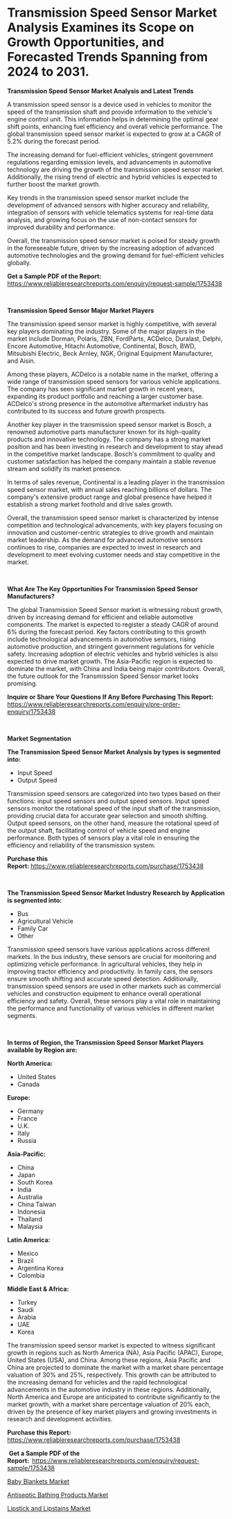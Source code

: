 <p><h1>Transmission Speed Sensor Market Analysis Examines its Scope on Growth Opportunities, and Forecasted Trends Spanning from 2024 to 2031.</h1></p><p><strong>Transmission Speed Sensor Market Analysis and Latest Trends</strong></p>
<p><p>A transmission speed sensor is a device used in vehicles to monitor the speed of the transmission shaft and provide information to the vehicle's engine control unit. This information helps in determining the optimal gear shift points, enhancing fuel efficiency and overall vehicle performance. The global transmission speed sensor market is expected to grow at a CAGR of 5.2% during the forecast period.</p><p>The increasing demand for fuel-efficient vehicles, stringent government regulations regarding emission levels, and advancements in automotive technology are driving the growth of the transmission speed sensor market. Additionally, the rising trend of electric and hybrid vehicles is expected to further boost the market growth.</p><p>Key trends in the transmission speed sensor market include the development of advanced sensors with higher accuracy and reliability, integration of sensors with vehicle telematics systems for real-time data analysis, and growing focus on the use of non-contact sensors for improved durability and performance.</p><p>Overall, the transmission speed sensor market is poised for steady growth in the foreseeable future, driven by the increasing adoption of advanced automotive technologies and the growing demand for fuel-efficient vehicles globally.</p></p>
<p><strong>Get a Sample PDF of the Report:&nbsp;</strong> <a href="https://www.reliableresearchreports.com/enquiry/request-sample/1753438">https://www.reliableresearchreports.com/enquiry/request-sample/1753438</a></p>
<p>&nbsp;</p>
<p><strong>Transmission Speed Sensor Major Market Players</strong></p>
<p><p>The transmission speed sensor market is highly competitive, with several key players dominating the industry. Some of the major players in the market include Dorman, Polaris, ZBN, FordParts, ACDelco, Duralast, Delphi, Encore Automotive, Hitachi Automotive, Continental, Bosch, BWD, Mitsubishi Electric, Beck Arnley, NGK, Original Equipment Manufacturer, and Aisin.</p><p>Among these players, ACDelco is a notable name in the market, offering a wide range of transmission speed sensors for various vehicle applications. The company has seen significant market growth in recent years, expanding its product portfolio and reaching a larger customer base. ACDelco's strong presence in the automotive aftermarket industry has contributed to its success and future growth prospects.</p><p>Another key player in the transmission speed sensor market is Bosch, a renowned automotive parts manufacturer known for its high-quality products and innovative technology. The company has a strong market position and has been investing in research and development to stay ahead in the competitive market landscape. Bosch's commitment to quality and customer satisfaction has helped the company maintain a stable revenue stream and solidify its market presence.</p><p>In terms of sales revenue, Continental is a leading player in the transmission speed sensor market, with annual sales reaching billions of dollars. The company's extensive product range and global presence have helped it establish a strong market foothold and drive sales growth.</p><p>Overall, the transmission speed sensor market is characterized by intense competition and technological advancements, with key players focusing on innovation and customer-centric strategies to drive growth and maintain market leadership. As the demand for advanced automotive sensors continues to rise, companies are expected to invest in research and development to meet evolving customer needs and stay competitive in the market.</p></p>
<p>&nbsp;</p>
<p><strong>What Are The Key Opportunities For Transmission Speed Sensor Manufacturers?</strong></p>
<p><p>The global Transmission Speed Sensor market is witnessing robust growth, driven by increasing demand for efficient and reliable automotive components. The market is expected to register a steady CAGR of around 6% during the forecast period. Key factors contributing to this growth include technological advancements in automotive sensors, rising automotive production, and stringent government regulations for vehicle safety. Increasing adoption of electric vehicles and hybrid vehicles is also expected to drive market growth. The Asia-Pacific region is expected to dominate the market, with China and India being major contributors. Overall, the future outlook for the Transmission Speed Sensor market looks promising.</p></p>
<p><strong>Inquire or Share Your Questions If Any Before Purchasing This Report:</strong> <a href="https://www.reliableresearchreports.com/enquiry/pre-order-enquiry/1753438">https://www.reliableresearchreports.com/enquiry/pre-order-enquiry/1753438</a></p>
<p>&nbsp;</p>
<p><strong>Market Segmentation</strong></p>
<p><strong>The Transmission Speed Sensor Market Analysis by types is segmented into:</strong></p>
<p><ul><li>Input Speed</li><li>Output Speed</li></ul></p>
<p><p>Transmission speed sensors are categorized into two types based on their functions: input speed sensors and output speed sensors. Input speed sensors monitor the rotational speed of the input shaft of the transmission, providing crucial data for accurate gear selection and smooth shifting. Output speed sensors, on the other hand, measure the rotational speed of the output shaft, facilitating control of vehicle speed and engine performance. Both types of sensors play a vital role in ensuring the efficiency and reliability of the transmission system.</p></p>
<p><strong>Purchase this Report:&nbsp;</strong><a href="https://www.reliableresearchreports.com/purchase/1753438">https://www.reliableresearchreports.com/purchase/1753438</a></p>
<p>&nbsp;</p>
<p><strong>The Transmission Speed Sensor Market Industry Research by Application is segmented into:</strong></p>
<p><ul><li>Bus</li><li>Agricultural Vehicle</li><li>Family Car</li><li>Other</li></ul></p>
<p><p>Transmission speed sensors have various applications across different markets. In the bus industry, these sensors are crucial for monitoring and optimizing vehicle performance. In agricultural vehicles, they help in improving tractor efficiency and productivity. In family cars, the sensors ensure smooth shifting and accurate speed detection. Additionally, transmission speed sensors are used in other markets such as commercial vehicles and construction equipment to enhance overall operational efficiency and safety. Overall, these sensors play a vital role in maintaining the performance and functionality of various vehicles in different market segments.</p></p>
<p>&nbsp;</p>
<p><strong>In terms of Region, the Transmission Speed Sensor Market Players available by Region are:</strong></p>
<p>
    <p> <strong> North America: </strong>
        <ul>
            <li>United States</li>
            <li>Canada</li>
        </ul>
        </p> 
    <p> <strong> Europe: </strong>
        <ul>
            <li>Germany</li>
            <li>France</li>
            <li>U.K.</li>
            <li>Italy</li>
            <li>Russia</li>
        </ul>
        </p> 
    <p> <strong> Asia-Pacific: </strong>
        <ul>
            <li>China</li>
            <li>Japan</li>
            <li>South Korea</li>
            <li>India</li>
            <li>Australia</li>
            <li>China Taiwan</li>
            <li>Indonesia</li>
            <li>Thailand</li>
            <li>Malaysia</li>
        </ul>
        </p> 
    <p> <strong> Latin America: </strong>
        <ul>
            <li>Mexico</li>
            <li>Brazil</li>
            <li>Argentina Korea</li>
            <li>Colombia</li>
        </ul>
        </p> 
    <p> <strong> Middle East & Africa: </strong>
        <ul>
            <li>Turkey</li>
            <li>Saudi</li>
            <li>Arabia</li>
            <li>UAE</li>
            <li>Korea</li>
        </ul>
    </p>
    </p>
<p><p>The transmission speed sensor market is expected to witness significant growth in regions such as North America (NA), Asia Pacific (APAC), Europe, United States (USA), and China. Among these regions, Asia Pacific and China are projected to dominate the market with a market share percentage valuation of 30% and 25%, respectively. This growth can be attributed to the increasing demand for vehicles and the rapid technological advancements in the automotive industry in these regions. Additionally, North America and Europe are anticipated to contribute significantly to the market growth, with a market share percentage valuation of 20% each, driven by the presence of key market players and growing investments in research and development activities.</p></p>
<p><strong>Purchase this Report: </strong><a href="https://www.reliableresearchreports.com/purchase/1753438">https://www.reliableresearchreports.com/purchase/1753438</a></p>
<p>&nbsp;<strong>Get a Sample PDF of the Report:&nbsp;&nbsp;</strong><a href="https://www.reliableresearchreports.com/enquiry/request-sample/1753438">https://www.reliableresearchreports.com/enquiry/request-sample/1753438</a></p>
<p><strong></strong></p>
<p><p><a href="https://github.com/ashepherd82/Market-Research-Report-List-3/blob/main/baby-blankets-market.md">Baby Blankets Market</a></p><p><a href="https://github.com/myacatherineblakecaczo9vcsw/Market-Research-Report-List-2/blob/main/antiseptic-bathing-products-market.md">Antiseptic Bathing Products Market</a></p><p><a href="https://github.com/okotobwrhuteie/Market-Research-Report-List-1/blob/main/lipstick-and-lipstains-market.md">Lipstick and Lipstains Market</a></p></p>